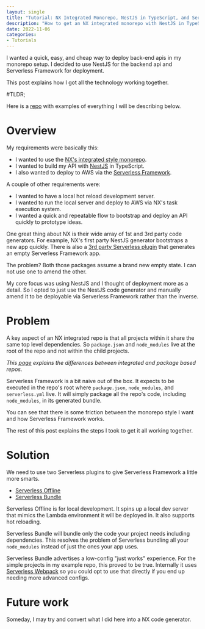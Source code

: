 ```yaml
---
layout: single
title: "Tutorial: NX Integrated Monorepo, NestJS in TypeScript, and Serverless Framework Setup"
description: "How to get an NX integrated monorepo with NestJS in TypeScript deployed via Serverless Framework working."
date: 2022-11-06
categories:
- Tutorials
---
```

I wanted a quick, easy, and cheap way to deploy back-end apis in my monorepo setup. I decided to use NestJS for the backend api and Serverless Framework for deployment.

This post explains how I got all the technology working together.

#TLDR;

Here is a [repo](https://github.com/functionsandglory/nestjs-serverless-monorepo-example) with examples of everything I will be describing below.

# Overview

My requirements were basically this:

- I wanted to use the [NX's integrated style monorepo](https://nx.dev/getting-started/integrated-repo-tutorial).
- I wanted to build my API with [NestJS](https://docs.nestjs.com/) in TypeScript.
- I also wanted to deploy to AWS via the [Serverless Framework](https://www.serverless.com/framework/docs).

A couple of other requirements were:

- I wanted to have a local hot reload development server.
- I wanted to run the local server and deploy to AWS via NX's task execution system.
- I wanted a quick and repeatable flow to bootstrap and deploy an API quickly to prototype ideas.

One great thing about NX is their wide array of 1st and 3rd party code generators. For example, NX's first party NestJS generator bootstraps a new app quickly. There is also a [3rd party Serverless plugin]((https://github.com/Bielik20/nx-plugins/tree/master/packages/nx-serverless)) that generates an empty Serverless Framework app.

The problem? Both those packages assume a brand new empty state. I can not use one to amend the other.

My core focus was using NestJS and I thought of deployment more as a detail. So I opted to just use the NestJS code generator and manually amend it to be deployable via Serverless Framework rather than the inverse.

# Problem

A key aspect of an NX integrated repo is that all projects within it share the same top level dependencies. So `package.json` and `node_modules` live at the root of the repo and not within the child projects.

_This [page](https://nx.dev/concepts/integrated-vs-package-based) explains the differences between integrated and package based repos._

Serverless Framework is a bit naive out of the box. It expects to be executed in the repo's root where `package.json`, `node_modules`, and `serverless.yml` live. It will simply package all the repo's code, including `node_modules`, in its generated bundle.

You can see that there is some friction between the monorepo style I want and how Serverless Framework works.

The rest of this post explains the steps I took to get it all working together.

# Solution

We need to use two Serverless plugins to give Serverless Framework a little more smarts.

* [Serverless Offline](https://www.npmjs.com/package/serverless-offline)
* [Serverless Bundle](https://www.npmjs.com/package/serverless-bundle)

Serverless Offline is for local development. It spins up a local dev server that mimics the Lambda environment it will be deployed in. It also supports hot reloading.

Serverless Bundle will bundle only the code your project needs including dependencies. This resolves the problem of Serverless bundling all your `node_modules` instead of just the ones your app uses.

Serverless Bundle advertises a low-config "just works" experience. For the simple projects in my example repo, this proved to be true. Internally it uses [Serverless Webpack](https://www.npmjs.com/package/serverless-webpack) so you could opt to use that directly if you end up needing more advanced configs.

# Future work
Someday, I may try and convert what I did here into a NX code generator.
